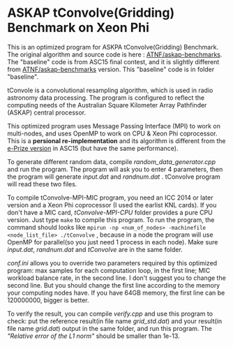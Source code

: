 # ASKAP tConvolve(Gridding) Benchmark on Xeon Phi

This is an optimized program for ASKPA tConvolve(Gridding) Benchmark. The original algorithm and source code is here : [ATNF/askap-benchmarks](https://github.com/ATNF/askap-benchmarks/tree/master/tConvolveMPI). The "baseline" code is from ASC15 final contest, and it is slightly different from [ATNF/askap-benchmarks](https://github.com/ATNF/askap-benchmarks/tree/master/tConvolveMPI) version. This "baseline" code is in folder "baseline".



tConvole is a convolutional resampling algorithm, which is used in radio astronomy data processing. The program is configured to reflect the computing needs of the Australian Square Kilometer Array Pathfinder (ASKAP) central processor. 



This optimized program uses Message Passing Interface (MPI) to work on multi-nodes, and uses OpenMP to work on CPU & Xeon Phi coprocessor. This is a **persional re-implementation** and its algorithm is different from the [e-Prize version](http://www.sysu.edu.cn/2012/en/news/new05/22235.htm) in ASC15 (but have the same performance).



To generate different random data, compile *random_data_generator.cpp* and run the program. The program will ask you to enter 4 parameters, then the program will generate *input.dat* and *randnum.dat* . tConvolve program will read these two files. 



To compile tConvolve-MPI-MIC program, you need an ICC 2014 or later version and a Xeon Phi coprocessor (I used the earlist KNL cards). If you don't have a MIC card, *tConvolve-MPI-CPU* folder provides a pure CPU version. Just type `make`  to compile this program. To run the program, the command should looks like `mpirun -np <num_of_nodes> -machinefile <node_list_file> ./tConvolve` , because in a node the program will use OpenMP for parallel(so you just need 1 process in each node). Make sure *input.dat*, *randnum.dat* and *tConvolve* are in the same folder. 



*conf.ini* allows you to override two parameters required by this optimized program: max samples for each computation loop, in the first line; MIC workload balance rate, in the second line. I don't suggest you to change the second line. But you should change the first line according to the memory your computing nodes have. If you have 64GB memory, the first line can be 120000000, bigger is better. 



To verify the result, you can compile *verify.cpp* and use this program to check: put the reference result(in file name *grid_std.dat*) and your result(in file name *grid.dat*) output in the same folder, and run this program.  The *"Relative error of the L1 norm"* should be smaller than 1e-13.



